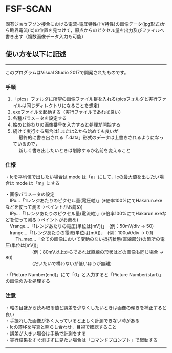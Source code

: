 # FSF-SCAN
固有ジョセフソン接合における電流-電圧特性(I-V特性)の画像データ(jpg形式)から臨界電流(Ic)の位置を見つけて，原点からのピクセル量を出力及びファイルへ書き出す（複数画像データ入力も可能）

## 使い方を以下に記述

-------------------------------------------------
このプログラムはVisual Studio 2017で開発されたものです。  
### 手順  
1. 「pics」フォルダに所望の画像ファイル群を入れる(picsフォルダと実行ファイルは同じディレクトリになることを想定)  
2. exeファイルを起動する（実行ファイルであれば良い）  
3. 各種パラメータを設定する  
4. 始めと終わりの画像番号を入力すると処理が開始する  
5. 続けて実行する場合は1.または2.から始めても良いが  
　 最終的に書き出される「.data」形式のデータは上書きされるようになっているので，  
　 新しく書き出したいときは削除するか名前を変えること  


### 仕様  
・Icを平均値で出したい場合は mode は「a」にして，Icの最大値を出したい場合は mode は「m」にする  

・画像パラメータの設定  
　IPx…「1レンジあたりのピクセル量(電圧軸)」(※倍率100%にてHakarun.exeなどを使って測る→ペイントがお薦め)  
　IPy…「1レンジあたりのピクセル量(電流軸)」(※倍率100%にてHakarun.exeなどを使って測る→ペイントがお薦め)  
　Vrange…「1レンジあたりの電圧(単位は[mV])」　(例：50mV/div → 50)  
　Irange…「1レンジあたりの電流(単位は[mA])」　(例：100uA/div → 0.1)  
　
　Th_max…「全ての画像において変動のない抵抗状態(直線部分)の箇所の電圧(単位は[mV])」  
　　　　　　(例：80mV以上からであれば直線の形状はどの画像も同じ場合 → 80)  
　　　　　　(だいたいで構わないが低いほうが無難)  

・「Picture Number(end)」にて「0」と入力すると「Picture Number(start)」の画像のみを処理する  


### 注意  
・軸の目盛から読み取る値と誤差を少なくしたいときは画像の傾きを補正すると良い  
・手振れした画像が多く入っていると正しく計測できない時がある  
・Icの遷移を写真と照らし合わせ，目視で確認すること  
・誤差が大きい場合は手動で計測をする  
・実行結果をすぐ消さずに見たい場合は「コマンドプロンプト」で起動する  

-------------------------------------------------
